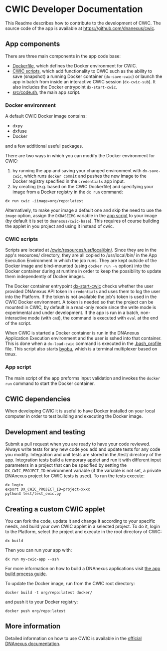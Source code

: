 # CWIC Developer Documentation

This Readme describes how to contribute to the development of CWIC. The source code of the app is available at https://github.com/dnanexus/cwic. 

## App components

There are three main components in the app code base:
- [Dockerfile](https://github.com/dnanexus/cwic/blob/main/docker/Dockerfile), which defines the Docker environment for CWIC.
- [CWIC scripts](https://github.com/dnanexus/cwic/tree/main/resources/usr/local/bin), which add functionality to CWIC such as the ability to save (snapshot) a running Docker container (`dx-save-cwic`) or launch the app in batch from inside an interactive CWIC session (`dx-cwic-sub`). It also includes the Docker entrypoint `dx-start-cwic`.
- [src/code.sh](https://github.com/dnanexus/cwic/blob/main/src/code.sh), the main app script.

### Docker environment

A default CWIC Docker image contains:
- dxpy
- dxfuse
- Docker

and a few additional useful packages.

There are two ways in which you can modify the Docker environment for CWIC:
1. by running the app and saving your changed environment with `dx-save-cwic`, which runs `docker commit` and pushes the new image to the Docker registry specified in the `credentials` app input.
2. by creating (e.g. based on the CWIC Dockerfile) and specifying your image from a Docker registry in the `dx run` command:

```
dx run cwic -iimage=org/repo:latest
```

Alternatively, to make your image a default one and skip the need to use the `image` option, assign the `DXBASEIMG` variable in the [app script](https://github.com/dnanexus/cwic/blob/main/src/code.sh) to your image (by default it is set to `dnanexus/cwic-base`). This requires of course building the applet in you project and using it instead of cwic.

### CWIC scripts

Scripts are located at [/cwic/resources/usr/local/bin/](https://github.com/dnanexus/cwic/tree/main/resources/usr/local/bin). Since they are in the app's resources/ directory, they are all copied to /usr/local/bin/ in the App Execution Environment in which the job runs. They are kept outside of the Docker image and bind-mounted (using `docker run -v` option) into the Docker container during at runtime in order to keep the possibility to update them independently of Docker images.

The Docker container entrypoint [dx-start-cwic](https://github.com/dnanexus/cwic/blob/main/resources/usr/local/bin/dx-start-cwic) checks whether the user provided DNAnexus API token in `credentials` and uses them to log the user into the Platform. If the token is not available the job's token is used in the CWIC Docker environment. A token is needed so that the project can be mounted in CWIC, by default in a read-only mode since the write mode is experimental and under development. If the app is run in a batch, non-interactive mode (with `cmd`), the command is executed with `eval` at the end of the script.

When CWIC is started a Docker container is run in the DNAnexus Application Execution environment and the user is sshed into that container. This is done when a `dx-load-cwic` command is executed in the [.bash_profile](https://github.com/dnanexus/cwic/blob/main/resources/home/dnanexus/.bash_profile) file. This script also starts [byobu](https://www.byobu.org/), which is a terminal multiplexer based on tmux.

### App script

The main script of the app preforms input validation and invokes the `docker run` command to start the Docker container.

## CWIC dependencies

When developing CWIC it is useful to have Docker installed on your local computer in order to test building and executing the Docker image.

## Development and testing

Submit a pull request when you are ready to have your code reviewed. Always write tests for any new code you add and update tests for any code you modify. Integration and unit tests are stored in the /test/ directory of the app. Integration tests build a temporary applet and run it with different input parameters in a  project that can be specified by setting the `DX_CWIC_PROJECT_ID` environment variable (if the variable is not set, a private DNAnexus project for CWIC tests is used). To run the tests execute:

```
dx login
export DX_CWIC_PROJECT_ID=project-xxxx
python3 test/test_cwic.py
```

## Creating a custom CWIC applet

You can fork the code, update it and change it according to your specific needs, and build your own CWIC applet in a selected project. To do it, login to the Platform, select the project and execute in the root directory of CWIC:

```
dx build
```

Then you can run your app with:

```
dx run my-cwic-app --ssh
```

For more information on how to build a DNAnexus applications visit [the app build process guide](https://documentation.dnanexus.com/developer/apps/app-build-process).

To update the Docker image, run from the CWIC root directory:

```
docker build -t org/repo:latest docker/
```

and push it to your Docker registry:

```
docker push org/repo:latest
```

## More information

Detailed information on how to use CWIC is available in the [official DNAnexus documentation](https://documentation.dnanexus.com/developer/cloud-workstations/cwic).
